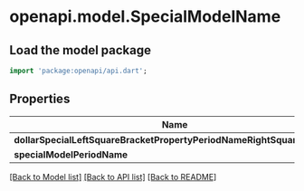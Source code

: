 # openapi.model.SpecialModelName

## Load the model package
```dart
import 'package:openapi/api.dart';
```

## Properties
Name | Type | Description | Notes
------------ | ------------- | ------------- | -------------
**dollarSpecialLeftSquareBracketPropertyPeriodNameRightSquareBracket** | **int** |  | [optional] 
**specialModelPeriodName** | **String** |  | [optional] 

[[Back to Model list]](../README.md#documentation-for-models) [[Back to API list]](../README.md#documentation-for-api-endpoints) [[Back to README]](../README.md)


